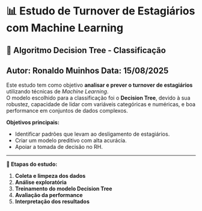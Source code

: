 # 📊 Estudo de Turnover de Estagiários com Machine Learning

## 🌳 Algoritmo Decision Tree - Classificação

Autor: Ronaldo Muinhos
Data: 15/08/2025
---

Este estudo tem como objetivo **analisar e prever o turnover de estagiários** utilizando técnicas de *Machine Learning*.  
O modelo escolhido para a classificação foi o **Decision Tree**, devido à sua robustez, capacidade de lidar com variáveis categóricas e numéricas, e boa performance em conjuntos de dados complexos.

**Objetivos principais:**
- Identificar padrões que levam ao desligamento de estagiários.
- Criar um modelo preditivo com alta acurácia.
- Apoiar a tomada de decisão no RH.

---

**📌 Etapas do estudo:**
1. **Coleta e limpeza dos dados**
2. **Análise exploratória**
3. **Treinamento do modelo Decision Tree**
4. **Avaliação da performance**
5. **Interpretação dos resultados**
